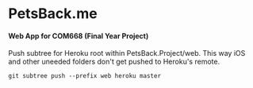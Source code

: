 # PetsBack.me

#### Web App for COM668 (Final Year Project)

Push subtree for Heroku root within PetsBack.Project/web. This way iOS and other uneeded folders don't get pushed to Heroku's remote.
```
git subtree push --prefix web heroku master
```